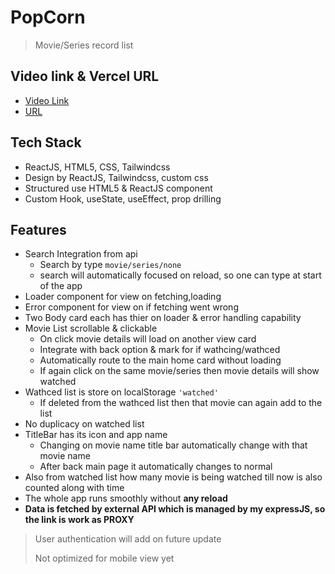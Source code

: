 # PopCorn

> Movie/Series record list

## Video link & Vercel URL

- [Video Link](https://youtu.be/5DSRI8nXt2U)
- [URL](https://pop-corn-six.vercel.app/)

## Tech Stack

- ReactJS, HTML5, CSS, Tailwindcss
- Design by ReactJS, Tailwindcss, custom css
- Structured use HTML5 & ReactJS component
- Custom Hook, useState, useEffect, prop drilling

## Features

- Search Integration from api
  - Search by type `movie/series/none`
  - search will automatically focused on reload, so one can type at start of the app
- Loader component for view on fetching,loading
- Error component for view on if fetching went wrong
- Two Body card each has thier on loader & error handling capability
- Movie List scrollable & clickable
  - On click movie details will load on another view card
  - Integrate with back option & mark for if wathcing/wathced
  - Automatically route to the main home card without loading
  - If again click on the same movie/series then movie details will show watched
- Wathced list is store on localStorage `'watched'`
  - If deleted from the wathced list then that movie can again add to the list
- No duplicacy on watched list
- TitleBar has its icon and app name
  - Changing on movie name title bar automatically change with that movie name
  - After back main page it automatically changes to normal
- Also from watched list how many movie is being watched till now is also counted along with time
- The whole app runs smoothly without **any reload**
- **Data is fetched by external API which is managed by my expressJS, so the link is work as PROXY**

> User authentication will add on future update
>
> Not optimized for mobile view yet
